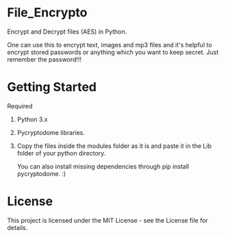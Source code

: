 # File_Encrypto
Encrypt and Decrypt files (AES) in Python.

One can use this to encrypt text, images and mp3 files and it's helpful to encrypt stored passwords or anything which you want to keep secret. Just remember the password!!!

# Getting Started
  Required

1. Python 3.x

2. Pycryptodome libraries.

3. Copy the files inside the modules folder as it is and paste it in the Lib folder of your python directory.

    You can also install missing dependencies through pip install pycryptodome. :)

# License
This project is licensed under the MIT License - see the License file for details.
